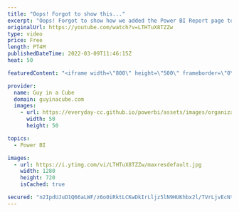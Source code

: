 ```yaml
---
title: "Oops! Forgot to show this..."
excerpt: "Oops! Forgot to show how we added the Power BI Report page tooltip from our sparkline video. Well, here it is!  Add a little info to your Sparkline in Power BI https://www.youtube.com/watch?v=NkRVaRUVO7s  📢 Become a member: https://guyinacu.be/membership \r \r *******************\r \r Want to take your"
originalUrl: https://youtube.com/watch?v=LTHTuX8TZZw
type: video
price: Free
length: PT4M
publishedDateTime: 2022-03-09T11:46:15Z
heat: 50

featuredContent: "<iframe width=\"800\" height=\"500\" frameborder=\"0\" src=\"https://www.youtube.com/embed/LTHTuX8TZZw\" allow=\"accelerometer; autoplay; encrypted-media; gyroscope; picture-in-picture\" allowfullscreen></iframe>"

provider:
  name: Guy in a Cube
  domain: guyinacube.com
  images:
    - url: https://everyday-cc.github.io/powerbi/assets/images/organizations/guyinacube.com-50x50.jpg
      width: 50
      height: 50

topics:
  - Power BI

images:
  - url: https://i.ytimg.com/vi/LTHTuX8TZZw/maxresdefault.jpg
    width: 1280
    height: 720
    isCached: true

secured: "n2IpdUJuD1Q66aLWF/z6o0iRktLCKwDkIrLljz5lN9HUKhbx2l/TVrLjvEcNt3XV2MrCRBeGOX3vg//QRe35tPISwHU5si6rXwh3vqx65uBiLqdbgzwZGCuH5AydOZ0rD5CsNK8BtHPgxvLXOYoboCfR4Rz3WVfCSuDBWC6xbzTX9GaPbktbVAVf9qxy98i69EvAEagu7LfC9CigREoDcCwXkiEuRh6FuM1n1H4oKqP9MvqY63Xu2FglEhJd3kThtn1AN5LZfpuAblQwQln4zSffDmz4TCATo5SesjnUoMnILVb3SyXPpgp5ZaumnczAiASLvemSDpXQmuAt3oqf/s65dFtLEaoxKq4P5A0cux0jlvGT/X3z5c48NJ5jR4XOdQgIJTV3xLVZEHrwiWyo5gm3BJ2bfNZgzakiY8MWSb8=;GZg24PFx2sNa8OTh1aJkfA=="
---
```


